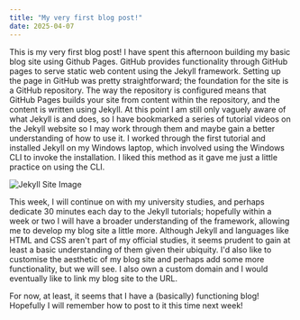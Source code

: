 ```yaml
---
title: "My very first blog post!"
date: 2025-04-07
---
```

This is my very first blog post! I have spent this afternoon building my basic blog site using Github Pages. GitHub provides functionality through GitHub pages to serve static web content using the Jekyll framework. Setting up the page in GitHub was pretty straightforward; the foundation for the site is a GitHub repository. The way the repository is configured means that GitHub Pages builds your site from content within the repository, and the content is written using Jekyll. At this point I am still only vaguely aware of what Jekyll is and does, so I have bookmarked a series of tutorial videos on the Jekyll website so I may work through them and maybe gain a better understanding of how to use it. I worked through the first tutorial and installed Jekyll on my Windows laptop, which involved using the Windows CLI to invoke the installation. I liked this method as it gave me just a little practice on using the CLI.

![Jekyll Site Image](assets/images/jekyllscreen.JPEG)

This week, I will continue on with my university studies, and perhaps dedicate 30 minutes each day to the Jekyll tutorials; hopefully within a week or two I will have a broader understanding of the framework, allowing me to develop my blog site a little more. Although Jekyll and languages like HTML and CSS aren't part of my official studies, it seems prudent to gain at least a basic understanding of them given their ubiquity. I'd also like to customise the aesthetic of my blog site and perhaps add some more functionality, but we will see. I also own a custom domain and I would eventually like to link my blog site to the URL.

For now, at least, it seems that I have a (basically) functioning blog! Hopefully I will remember how to post to it this time next week!
